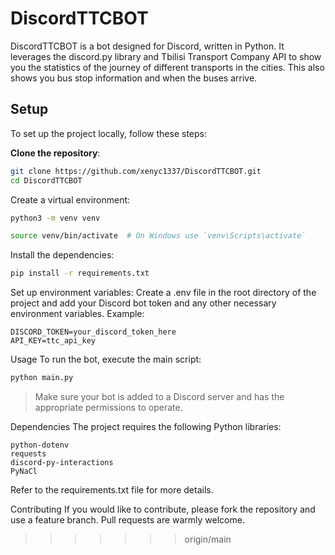 # DiscordTTCBOT

DiscordTTCBOT is a bot designed for Discord, written in Python. It leverages the discord.py library and Tbilisi Transport Company API to show you the statistics of the journey of different transports in the cities. This also shows you bus stop information and when the buses arrive.

## Setup

To set up the project locally, follow these steps:

**Clone the repository**:
```sh
git clone https://github.com/xenyc1337/DiscordTTCBOT.git
cd DiscordTTCBOT
```
Create a virtual environment:

```sh
python3 -m venv venv
```

```sh
source venv/bin/activate  # On Windows use `venv\Scripts\activate`
```
Install the dependencies:

```sh
pip install -r requirements.txt
```
Set up environment variables:
Create a .env file in the root directory of the project and add your Discord bot token and any other necessary environment variables. Example:

```env
DISCORD_TOKEN=your_discord_token_here
API_KEY=ttc_api_key
```
Usage
To run the bot, execute the main script:
```python
python main.py
```
> Make sure your bot is added to a Discord server and has the appropriate permissions to operate.

Dependencies
The project requires the following Python libraries:

```discord.py>=2.0.0
python-dotenv
requests
discord-py-interactions
PyNaCl
```
Refer to the requirements.txt file for more details.

Contributing
If you would like to contribute, please fork the repository and use a feature branch. Pull requests are warmly welcome.
>>>>>>> origin/main
